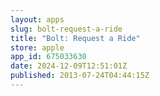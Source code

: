 ```yaml
---
layout: apps
slug: bolt-request-a-ride
title: "Bolt: Request a Ride"
store: apple
app_id: 675033630
date: 2024-12-09T12:51:01Z
published: 2013-07-24T04:44:15Z
---
```

